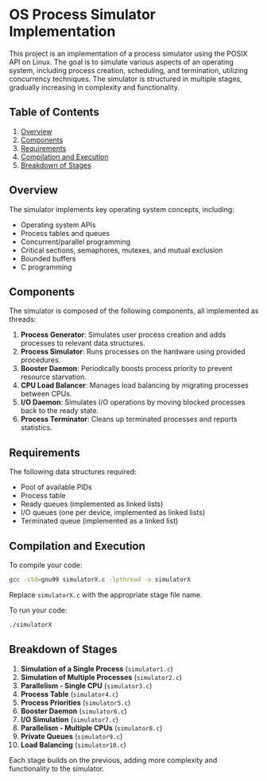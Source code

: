 # OS Process Simulator Implementation

This project is an implementation of a process simulator using the POSIX API on Linux. The goal is to simulate various aspects of an operating system, including process creation, scheduling, and termination, utilizing concurrency techniques. The simulator is structured in multiple stages, gradually increasing in complexity and functionality.

## Table of Contents

1. [Overview](#overview)
2. [Components](#components)
3. [Requirements](#requirements)
4. [Compilation and Execution](#compilation-and-execution)
5. [Breakdown of Stages](#breakdown-of-stages)

## Overview

The simulator implements key operating system concepts, including:
- Operating system APIs
- Process tables and queues
- Concurrent/parallel programming
- Critical sections, semaphores, mutexes, and mutual exclusion
- Bounded buffers
- C programming

## Components

The simulator is composed of the following components, all implemented as threads:
1. **Process Generator**: Simulates user process creation and adds processes to relevant data structures.
2. **Process Simulator**: Runs processes on the hardware using provided procedures.
3. **Booster Daemon**: Periodically boosts process priority to prevent resource starvation.
4. **CPU Load Balancer**: Manages load balancing by migrating processes between CPUs.
5. **I/O Daemon**: Simulates I/O operations by moving blocked processes back to the ready state.
6. **Process Terminator**: Cleans up terminated processes and reports statistics.

## Requirements

The following data structures  required:
- Pool of available PIDs
- Process table
- Ready queues (implemented as linked lists)
- I/O queues (one per device, implemented as linked lists)
- Terminated queue (implemented as a linked list)

## Compilation and Execution

To compile your code:
```sh
gcc -std=gnu99 simulatorX.c -lpthread -o simulatorX
```
Replace `simulatorX.c` with the appropriate stage file name.

To run your code:
```sh
./simulatorX
```

## Breakdown of Stages

1. **Simulation of a Single Process** (`simulator1.c`)
2. **Simulation of Multiple Processes** (`simulator2.c`)
3. **Parallelism - Single CPU** (`simulator3.c`)
4. **Process Table** (`simulator4.c`)
5. **Process Priorities** (`simulator5.c`)
6. **Booster Daemon** (`simulator6.c`)
7. **I/O Simulation** (`simulator7.c`)
8. **Parallelism - Multiple CPUs** (`simulator8.c`)
9. **Private Queues** (`simulator9.c`)
10. **Load Balancing** (`simulator10.c`)

Each stage builds on the previous, adding more complexity and functionality to the simulator.
